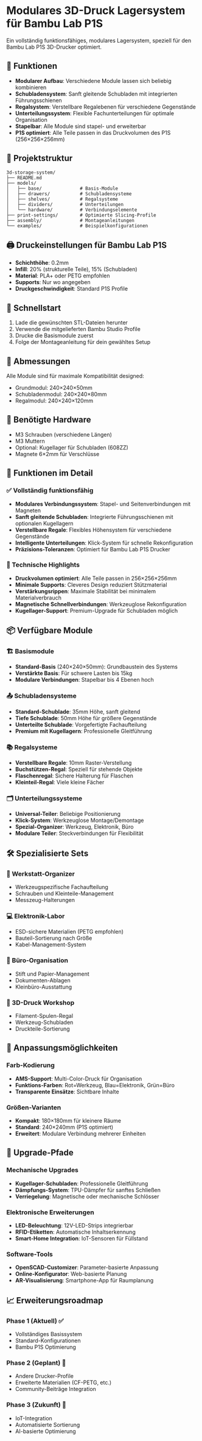 # Modulares 3D-Druck Lagersystem für Bambu Lab P1S

Ein vollständig funktionsfähiges, modulares Lagersystem, speziell für den Bambu Lab P1S 3D-Drucker optimiert.

## 🔧 Funktionen

- **Modularer Aufbau**: Verschiedene Module lassen sich beliebig kombinieren
- **Schubladensystem**: Sanft gleitende Schubladen mit integrierten Führungsschienen  
- **Regalsystem**: Verstellbare Regalebenen für verschiedene Gegenstände
- **Unterteilungssystem**: Flexible Fachunterteilungen für optimale Organisation
- **Stapelbar**: Alle Module sind stapel- und erweiterbar
- **P1S optimiert**: Alle Teile passen in das Druckvolumen des P1S (256×256×256mm)

## 📁 Projektstruktur

```
3d-storage-system/
├── README.md
├── models/
│   ├── base/              # Basis-Module
│   ├── drawers/           # Schubladensysteme
│   ├── shelves/           # Regalsysteme
│   ├── dividers/          # Unterteilungen
│   └── hardware/          # Verbindungselemente
├── print-settings/        # Optimierte Slicing-Profile
├── assembly/              # Montageanleitungen
└── examples/              # Beispielkonfigurationen
```

## 🖨️ Druckeinstellungen für Bambu Lab P1S

- **Schichthöhe**: 0.2mm
- **Infill**: 20% (strukturelle Teile), 15% (Schubladen)
- **Material**: PLA+ oder PETG empfohlen
- **Supports**: Nur wo angegeben
- **Druckgeschwindigkeit**: Standard P1S Profile

## 🚀 Schnellstart

1. Lade die gewünschten STL-Dateien herunter
2. Verwende die mitgelieferten Bambu Studio Profile
3. Drucke die Basismodule zuerst
4. Folge der Montageanleitung für dein gewähltes Setup

## 📐 Abmessungen

Alle Module sind für maximale Kompatibilität designed:
- Grundmodul: 240×240×50mm
- Schubladenmodul: 240×240×80mm  
- Regalmodul: 240×240×120mm

## 🔩 Benötigte Hardware

- M3 Schrauben (verschiedene Längen)
- M3 Muttern
- Optional: Kugellager für Schubladen (608ZZ)
- Magnete 6×2mm für Verschlüsse

## 🎯 Funktionen im Detail

### ✅ Vollständig funktionsfähig
- **Modulares Verbindungssystem**: Stapel- und Seitenverbindungen mit Magneten
- **Sanft gleitende Schubladen**: Integrierte Führungsschienen mit optionalen Kugellagern
- **Verstellbare Regale**: Flexibles Höhensystem für verschiedene Gegenstände
- **Intelligente Unterteilungen**: Klick-System für schnelle Rekonfiguration
- **Präzisions-Toleranzen**: Optimiert für Bambu Lab P1S Drucker

### 🔧 Technische Highlights
- **Druckvolumen optimiert**: Alle Teile passen in 256×256×256mm
- **Minimale Supports**: Cleveres Design reduziert Stützmaterial
- **Verstärkungsrippen**: Maximale Stabilität bei minimalem Materialverbrauch
- **Magnetische Schnellverbindungen**: Werkzeuglose Rekonfiguration
- **Kugellager-Support**: Premium-Upgrade für Schubladen möglich

## 📦 Verfügbare Module

### 🏗️ Basismodule
- **Standard-Basis** (240×240×50mm): Grundbaustein des Systems
- **Verstärkte Basis**: Für schwere Lasten bis 15kg
- **Modulare Verbindungen**: Stapelbar bis 4 Ebenen hoch

### 📤 Schubladensysteme  
- **Standard-Schublade**: 35mm Höhe, sanft gleitend
- **Tiefe Schublade**: 50mm Höhe für größere Gegenstände
- **Unterteilte Schublade**: Vorgefertigte Fachaufteilung
- **Premium mit Kugellagern**: Professionelle Gleitführung

### 📚 Regalsysteme
- **Verstellbare Regale**: 10mm Raster-Verstellung
- **Buchstützen-Regal**: Speziell für stehende Objekte
- **Flaschenregal**: Sichere Halterung für Flaschen
- **Kleinteil-Regal**: Viele kleine Fächer

### 🗂️ Unterteilungssysteme
- **Universal-Teiler**: Beliebige Positionierung
- **Klick-System**: Werkzeuglose Montage/Demontage
- **Spezial-Organizer**: Werkzeug, Elektronik, Büro
- **Modulare Teiler**: Steckverbindungen für Flexibilität

## 🛠️ Spezialisierte Sets

### 🔨 Werkstatt-Organizer
- Werkzeugspezifische Fachaufteilung
- Schrauben und Kleinteile-Management
- Messzeug-Halterungen

### 💻 Elektronik-Labor
- ESD-sichere Materialien (PETG empfohlen)
- Bauteil-Sortierung nach Größe
- Kabel-Management-System

### 🏢 Büro-Organisation
- Stift und Papier-Management
- Dokumenten-Ablagen
- Kleinbüro-Ausstattung

### 🎨 3D-Druck Workshop
- Filament-Spulen-Regal
- Werkzeug-Schubladen
- Druckteile-Sortierung

## 🎨 Anpassungsmöglichkeiten

### Farb-Kodierung
- **AMS-Support**: Multi-Color-Druck für Organisation
- **Funktions-Farben**: Rot=Werkzeug, Blau=Elektronik, Grün=Büro
- **Transparente Einsätze**: Sichtbare Inhalte

### Größen-Varianten
- **Kompakt**: 180×180mm für kleinere Räume
- **Standard**: 240×240mm (P1S optimiert)
- **Erweitert**: Modulare Verbindung mehrerer Einheiten

## 🚀 Upgrade-Pfade

### Mechanische Upgrades
- **Kugellager-Schubladen**: Professionelle Gleitführung
- **Dämpfungs-System**: TPU-Dämpfer für sanftes Schließen
- **Verriegelung**: Magnetische oder mechanische Schlösser

### Elektronische Erweiterungen
- **LED-Beleuchtung**: 12V-LED-Strips integrierbar
- **RFID-Etiketten**: Automatische Inhaltserkennung
- **Smart-Home Integration**: IoT-Sensoren für Füllstand

### Software-Tools
- **OpenSCAD-Customizer**: Parameter-basierte Anpassung
- **Online-Konfigurator**: Web-basierte Planung
- **AR-Visualisierung**: Smartphone-App für Raumplanung

## 📈 Erweiterungsroadmap

### Phase 1 (Aktuell) ✅
- Vollständiges Basissystem
- Standard-Konfigurationen  
- Bambu P1S Optimierung

### Phase 2 (Geplant) 🔄
- Andere Drucker-Profile
- Erweiterte Materialien (CF-PETG, etc.)
- Community-Beiträge Integration

### Phase 3 (Zukunft) 💭
- IoT-Integration
- Automatisierte Sortierung
- AI-basierte Optimierung
